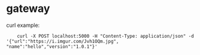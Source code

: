 # gateway
curl example:
```
    curl -X POST localhost:5000 -H "Content-Type: application/json" -d '{"url":"https://i.imgur.com/Jvh1OQm.jpg", "name":"hello","version":"1.0.1"}'
```
